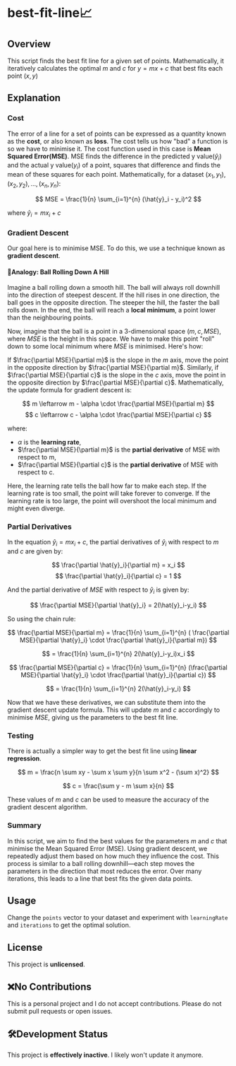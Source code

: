# best-fit-line📈

## Overview
This script finds the best fit line for a given set of points.
Mathematically, it iteratively calculates the optimal $m$ and $c$ for $y=mx+c$ that best fits each point $(x,y)$

## Explanation

### Cost
The error of a line for a set of points can be expressed as a quantity known as the **cost**, or also known as **loss**.
The cost tells us how "bad" a function is so we have to minimise it.
The cost function used in this case is **Mean Squared Error(MSE)**. 
MSE finds the difference in the predicted y value($\hat{y}_i$) and the actual y value($y_i$) of a point, squares that difference and finds the mean of these squares for each point.
Mathematically, for a dataset $(x_1,y_1),(x_2,y_2),...,(x_n,y_n)$:

$$ MSE = \frac{1}{n} \sum_{i=1}^{n} (\hat{y}_i - y_i)^2 $$

where $\hat{y}_i = mx_i + c$

### Gradient Descent
Our goal here is to minimise MSE. To do this, we use a technique known as **gradient descent**.
#### 🧠Analogy: Ball Rolling Down A Hill
Imagine a ball rolling down a smooth hill.
The ball will always roll downhill into the direction of steepest descent.
If the hill rises in one direction, the ball goes in the opposite direction.
The steeper the hill, the faster the ball rolls down.
In the end, the ball will reach a **local minimum**, a point lower than the neighbouring points.

Now, imagine that the ball is a point in a 3-dimensional space $(m,c,MSE)$, where $MSE$ is the height in this space.
We have to make this point "roll" down to some local minimum where $MSE$ is minimised.
Here's how:

If $\frac{\partial MSE}{\partial m}$ is the slope in the $m$ axis, move the point in the opposite direction by $\frac{\partial MSE}{\partial m}$.
Similarly, if $\frac{\partial MSE}{\partial c}$ is the slope in the $c$ axis, move the point in the opposite direction by $\frac{\partial MSE}{\partial c}$.
Mathematically, the update formula for gradient descent is:

$$ m \leftarrow m - \alpha \cdot \frac{\partial MSE}{\partial m} $$
$$ c \leftarrow c - \alpha \cdot \frac{\partial MSE}{\partial c} $$

where:
- $\alpha$ is the **learning rate**,
- $\frac{\partial MSE}{\partial m}$ is the **partial derivative** of MSE with respect to m,
- $\frac{\partial MSE}{\partial c}$ is the **partial derivative** of MSE with respect to c.

Here, the learning rate tells the ball how far to make each step.
If the learning rate is too small, the point will take forever to converge.
If the learning rate is too large, the point will overshoot the local minimum and might even diverge.

### Partial Derivatives
In the equation $\hat{y}_i = mx_i+c$, the partial derivatives of $\hat{y}_i$ with respect to $m$ and $c$ are given by:

$$ \frac{\partial \hat{y}_i}{\partial m} = x_i $$
$$ \frac{\partial \hat{y}_i}{\partial c} = 1 $$

And the partial derivative of $MSE$ with respect to $\hat{y}_i$ is given by:

$$ \frac{\partial MSE}{\partial \hat{y}_i} = 2(\hat{y}_i-y_i) $$

So using the chain rule:

$$ \frac{\partial MSE}{\partial m} = \frac{1}{n} \sum_{i=1}^{n} ( \frac{\partial MSE}{\partial \hat{y}_i} \cdot \frac{\partial \hat{y}_i}{\partial m}) $$

$$ = \frac{1}{n} \sum_{i=1}^{n} 2(\hat{y}_i-y_i)x_i $$

$$ \frac{\partial MSE}{\partial c} = \frac{1}{n} \sum_{i=1}^{n} (\frac{\partial MSE}{\partial \hat{y}_i} \cdot \frac{\partial \hat{y}_i}{\partial c}) $$

$$ = \frac{1}{n} \sum_{i=1}^{n} 2(\hat{y}_i-y_i) $$

Now that we have these derivatives, we can substitute them into the gradient descent update formula.
This will update $m$ and $c$ accordingly to minimise $MSE$, giving us the parameters to the best fit line.

### Testing
There is actually a simpler way to get the best fit line using **linear regression**.

$$ m = \frac{n \sum xy - \sum x \sum y}{n \sum x^2 - (\sum x)^2} $$

$$ c = \frac{\sum y - m \sum x}{n} $$

These values of $m$ and $c$ can be used to measure the accuracy of the gradient descent algorithm.

### Summary
In this script, we aim to find the best values for the parameters $m$ and $c$ that minimise the Mean Squared Error (MSE).
Using gradient descent, we repeatedly adjust them based on how much they influence the cost.
This process is similar to a ball rolling downhill—each step moves the parameters in the direction that most reduces the error. Over many iterations, this leads to a line that best fits the given data points.

## Usage
Change the `points` vector to your dataset and experiment with `learningRate` and `iterations` to get the optimal solution.

## License
This project is **unlicensed**.

## ❌No Contributions
This is a personal project and I do not accept contributions.
Please do not submit pull requests or open issues.

## 🛠️Development Status
This project is **effectively inactive**.
I likely won't update it anymore.
